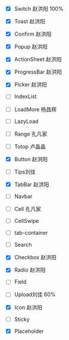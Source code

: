 - [x] Switch    赵洪阳    100%
- [x] Toast 赵洪阳
- [x] Confirm 赵洪阳
- [x] Popup 赵洪阳
- [x] ActionSheet 赵洪阳
- [x] ProgressBar 赵洪阳
- [x] Picker 赵洪阳
- [ ] IndexList
- [ ] LoadMore 杨昌辉
- [ ] LazyLoad
- [ ] Range 孔凡家
- [ ] Totop 卢晶晶
- [x] Button 赵洪阳
- [ ] Tips刘佳
- [x] TabBar 赵洪阳
- [ ] Navbar
- [ ] Cell 孔凡家
- [ ] CellSwipe
- [ ] tab-container
- [ ] Search
- [x] Checkbox 赵洪阳
- [x] Radio 赵洪阳
- [ ] Field
- [ ] Upload刘佳 60%
- [x] Icon 赵洪阳
- [ ] Sticky 
- [x] Placeholder


